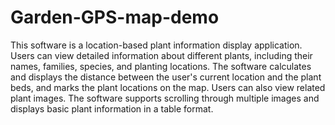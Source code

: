 # Garden-GPS-map-demo
This software is a location-based plant information display application. Users can view detailed information about different plants, including their names, families, species, and planting locations. The software calculates and displays the distance between the user's current location and the plant beds, and marks the plant locations on the map. Users can also view related plant images. The software supports scrolling through multiple images and displays basic plant information in a table format.
